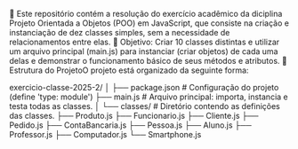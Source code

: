 📁 Este repositório contém a resolução do exercício acadêmico da diciplina Projeto Orientada a Objetos (POO) em JavaScript, que consiste na criação e instanciação de dez classes simples, sem a necessidade de relacionamentos entre elas. 
🎯 Objetivo: Criar 10 classes distintas e utilizar um arquivo principal (main.js) para instanciar (criar objetos) de cada uma delas e demonstrar o funcionamento básico de seus métodos e atributos. 
🧱 Estrutura do ProjetoO projeto está organizado da seguinte forma:

exercicio-classe-2025-2/
│
├── package.json          # Configuração do projeto (define 'type: module')
├── main.js               # Arquivo principal: importa, instancia e testa todas as classes.
│
└── classes/              # Diretório contendo as definições das classes.
    ├── Produto.js
    ├── Funcionario.js
    ├── Cliente.js
    ├── Pedido.js
    ├── ContaBancaria.js
    ├── Pessoa.js
    ├── Aluno.js
    ├── Professor.js
    ├── Computador.js
    └── Smartphone.js
    
